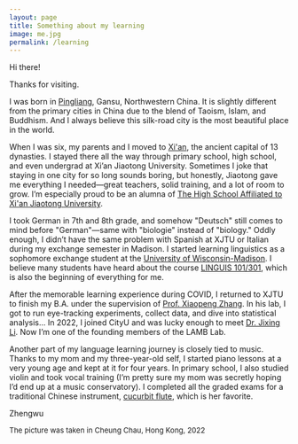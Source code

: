 ```yaml
---
layout: page
title: Something about my learning
image: me.jpg
permalink: /learning
---
```


Hi there! 

Thanks for visiting.

I was born in [Pingliang](https://www.trip.com/travel-guide/destination/pingliang-424/), Gansu, Northwestern China. It is slightly different from the primary cities in China due to the blend of Taoism, Islam, and Buddhism. And I always believe this silk-road city is the most beautiful place in the world. 

When I was six, my parents and I moved to [Xi'an](https://en.wikipedia.org/wiki/Xi%27an), the ancient capital of 13 dynasties. I stayed there all the way through primary school, high school, and even undergrad at Xi’an Jiaotong University. Sometimes I joke that staying in one city for so long sounds boring, but honestly, Jiaotong gave me everything I needed—great teachers, solid training, and a lot of room to grow. I’m especially proud to be an alumna of [The High School Affiliated to Xi'an Jiaotong University](http://www.xajdfz.com.cn/).

I took German in 7th and 8th grade, and somehow "Deutsch" still comes to mind before "German"—same with "biologie" instead of "biology." Oddly enough, I didn’t have the same problem with Spanish at XJTU or Italian during my exchange semester in Madison. I started learning linguistics as a sophomore exchange student at the [University of Wisconsin-Madison](https://www.wisc.edu/). I believe many students have heard about the course [LINGUIS 101/301](https://guide.wisc.edu/courses/linguis/), which is also the beginning of everything for me.  

After the memorable learning experience during COVID, I returned to XJTU to finish my B.A. under the supervision of [Prof. Xiaopeng Zhang](http://gr.xjtu.edu.cn/en/web/zhangxp). In his lab, I got to run eye-tracking experiments, collect data, and dive into statistical analysis... In 2022, I joined CityU and was lucky enough to meet [Dr. Jixing Li](https://jixing-li.github.io/). Now I’m one of the founding members of the LAMB Lab.

Another part of my language learning journey is closely tied to music. Thanks to my mom and my three-year-old self, I started piano lessons at a very young age and kept at it for four years.  In primary school, I also studied violin and took vocal training (I’m pretty sure my mom was secretly hoping I’d end up at a music conservatory). I completed all the graded exams for a traditional Chinese instrument, [cucurbit flute](https://www.youtube.com/watch?v=QUvh4xTID5s), which is her favorite.

Zhengwu

<font size="2">The picture was taken in Cheung Chau, Hong Kong, 2022</font>
